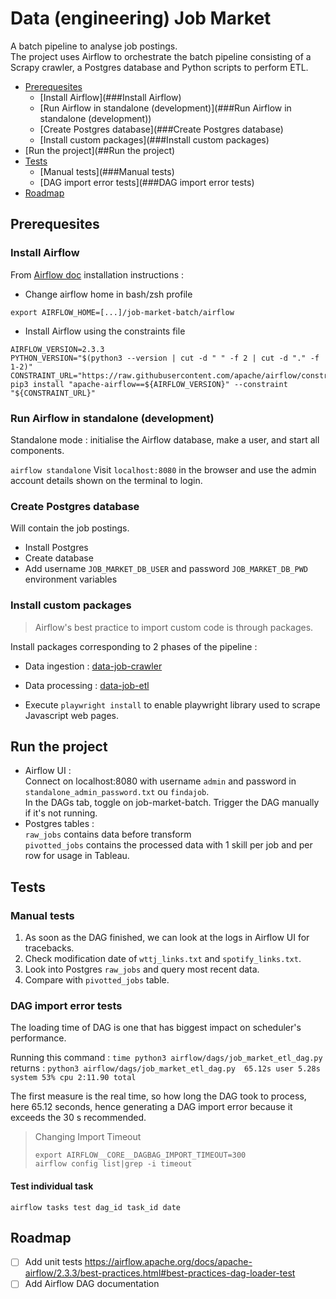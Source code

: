 # Data (engineering) Job Market

A batch pipeline to analyse job postings.<br>
The project uses Airflow to orchestrate the batch pipeline consisting of a Scrapy crawler, a Postgres database and Python scripts to perform ETL.

- [Prerequesites](##Prerequesites)
  - [Install Airflow](###Install Airflow)
  - [Run Airflow in standalone (development)](###Run Airflow in standalone (development))
  - [Create Postgres database](###Create Postgres database)
  - [Install custom packages](###Install custom packages)
- [Run the project](##Run the project)
- [Tests](##Tests)
  - [Manual tests](###Manual tests)
  - [DAG import error tests](###DAG import error tests)
- [Roadmap](##Roadmap)

## Prerequesites
### Install Airflow

From [Airflow doc](https://airflow.apache.org/docs/apache-airflow/stable/installation/installing-from-pypi.html) installation instructions :

- Change airflow home in bash/zsh profile

```export AIRFLOW_HOME=[...]/job-market-batch/airflow```

- Install Airflow using the constraints file

```
AIRFLOW_VERSION=2.3.3
PYTHON_VERSION="$(python3 --version | cut -d " " -f 2 | cut -d "." -f 1-2)"
CONSTRAINT_URL="https://raw.githubusercontent.com/apache/airflow/constraints-${AIRFLOW_VERSION}/constraints-${PYTHON_VERSION}.txt"
pip3 install "apache-airflow==${AIRFLOW_VERSION}" --constraint "${CONSTRAINT_URL}"
```

### Run Airflow in standalone (development)
Standalone mode : initialise the Airflow database, make a user, and start all components.

```airflow standalone```
Visit `localhost:8080` in the browser and use the admin account details shown on the terminal to login.

### Create Postgres database

Will contain the job postings.
- Install Postgres
- Create database
- Add username `JOB_MARKET_DB_USER` and password `JOB_MARKET_DB_PWD` environment variables 

### Install custom packages

> Airflow's best practice to import custom code is through packages.

Install packages corresponding to 2 phases of the pipeline :
- Data ingestion : [data-job-crawler](https://pypi.org/project/data-job-crawler/)
- Data processing : [data-job-etl](https://pypi.org/project/data-job-etl/)

- Execute `playwright install` to enable playwright library used to scrape Javascript web pages.

## Run the project

- Airflow UI :<br>
Connect on localhost:8080 with username `admin` and password in `standalone_admin_password.txt` ou `findajob`.<br> 
In the DAGs tab, toggle on job-market-batch. Trigger the DAG manually if it's not running.
- Postgres tables :<br> `raw_jobs` contains data before transform<br> `pivotted_jobs` contains the processed data with 1 skill per job and per row for usage in Tableau.

## Tests

### Manual tests

1. As soon as the DAG finished, we can look at the logs in Airflow UI for tracebacks.
2. Check modification date of `wttj_links.txt` and `spotify_links.txt`.
3. Look into Postgres `raw_jobs` and query most recent data.
4. Compare with `pivotted_jobs` table.

### DAG import error tests

The loading time of DAG is one that has biggest impact on scheduler's performance.

Running this command : `time python3 airflow/dags/job_market_etl_dag.py`
returns : `python3 airflow/dags/job_market_etl_dag.py  65.12s user 5.28s system 53% cpu 2:11.90 total`

The first measure is the real time, so how long the DAG took to process, here 65.12 seconds, hence generating a DAG import error because it exceeds the 30 s recommended.

> Changing Import Timeout
> 
> `export AIRFLOW__CORE__DAGBAG_IMPORT_TIMEOUT=300`<br>
> `airflow config list|grep -i timeout`

#### Test individual task

`airflow tasks test dag_id task_id date`

## Roadmap

- [ ] Add unit tests https://airflow.apache.org/docs/apache-airflow/2.3.3/best-practices.html#best-practices-dag-loader-test
- [ ] Add Airflow DAG documentation